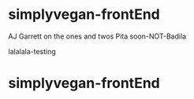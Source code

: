 # simplyvegan-frontEnd

AJ Garrett on the ones and twos 
Pita soon-NOT-Badila


lalalala-testing
# simplyvegan-frontEnd
